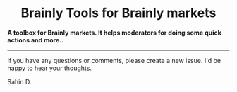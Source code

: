 # <center>Brainly Tools for Brainly markets</center>

<strong>A toolbox for Brainly markets. It helps moderators for doing some quick
actions and more..</strong>

---

If you have any questions or comments, please create a new issue. I'd be happy
to hear your thoughts.

Sahin D.